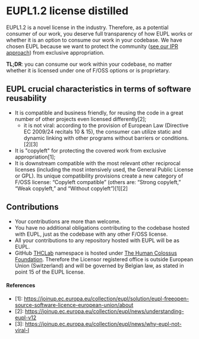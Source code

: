 # EUPL1.2 license distilled

EUPL1.2 is a novel license in the industry. Therefore, as a potential consumer of our work, you deserve full transparency of how EUPL works or whether it is an option to consume our work in your codebase. 
We have chosen EUPL because we want to protect the community ([see our IPR approach](https://hackmd.io/@hcf/H1Og-0yUj)) from exclusive appropriation. 

**TL;DR**: you can consume our work within your codebase, no matter whether it is licensed under one of F/OSS options or is proprietary.

## EUPL crucial characteristics in terms of software reusability

- It is compatible and business friendly, for reusing the code in a great number of other projects even licensed differently[2];
  - it is not viral: according to the provision of European Law (Directive EC 2009/24 recitals 10 & 15), the consumer can utilize static and dynamic linking with other programs without barriers or conditions.[2][3]
- It is "copyleft" for protecting the covered work from exclusive appropriation[1];
- It is downstream compatible with the most relevant other reciprocal licenses (including the most intensively used, the General Public License or GPL). Its unique compatibility provisions create a new category of F/OSS license: “Copyleft compatible” (others are: “Strong copyleft,” “Weak copyleft,” and “Without copyleft”)[1][2]

## Contributions

- Your contributions are more than welcome.
- You have no additional obligations contributing to the codebase hosted with EUPL, just as the codebase with any other F/OSS license.
- All your contributions to any repository hosted with EUPL will be as EUPL.
- GitHub [THCLab](https://github.com/THCLab) namespace is hosted under [The Human Colossus Foundation](https://humancolossus.foundation/). Therefore the Licensor registered office is outside European Union (Switzerland) and will be governed by Belgian law, as stated in point 15 of the EUPL license.

#### References
- \[1\]: https://joinup.ec.europa.eu/collection/eupl/solution/eupl-freeopen-source-software-licence-european-union/about
- \[2\]: https://joinup.ec.europa.eu/collection/eupl/news/understanding-eupl-v12
- \[3\]: https://joinup.ec.europa.eu/collection/eupl/news/why-eupl-not-viral-l
